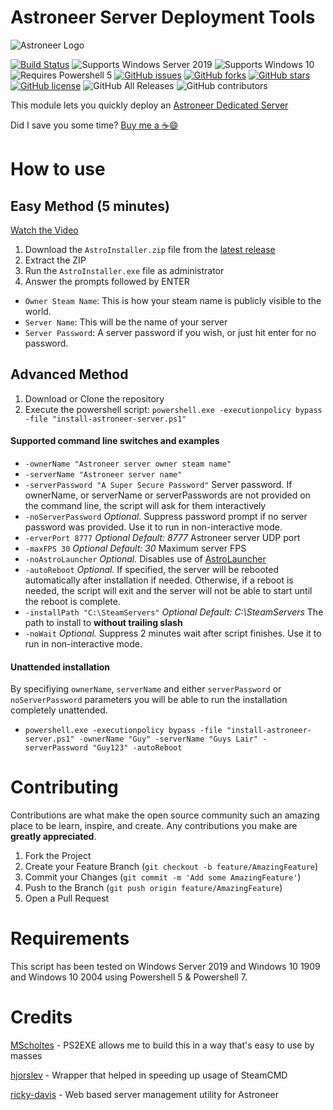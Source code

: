 # Astroneer Server Deployment Tools

![Astroneer Logo](https://astroneer.space/presskit/astroneer/images/header.png)


[![Build Status](https://travis-ci.com/alex4108/AstroInstaller.svg?branch=master)](https://travis-ci.com/alex4108/AstroInstaller)
![Supports Windows Server 2019](https://img.shields.io/badge/Windows-Server%202019-brightgreen)
![Supports Windows 10](https://img.shields.io/badge/Windows-10-brightgreen)
![Requires Powershell 5](https://img.shields.io/badge/Powershell-5+-green)
[![GitHub issues](https://img.shields.io/github/issues/alex4108/AstroInstaller)](https://github.com/alex4108/AstroInstaller/issues)
[![GitHub forks](https://img.shields.io/github/forks/alex4108/AstroInstaller)](https://github.com/alex4108/AstroInstaller/network)
[![GitHub stars](https://img.shields.io/github/stars/alex4108/AstroInstaller)](https://github.com/alex4108/AstroInstaller/stargazers)
[![GitHub license](https://img.shields.io/github/license/alex4108/AstroInstaller)](https://github.com/alex4108/AstroInstaller/blob/master/LICENSE)
![GitHub All Releases](https://img.shields.io/github/downloads/alex4108/AstroInstaller/total)
![GitHub contributors](https://img.shields.io/github/contributors/alex4108/AstroInstaller)

This module lets you quickly deploy an [Astroneer Dedicated Server](https://blog.astroneer.space/p/astroneer-dedicated-server-details/)

Did I save you some time?  [Buy me a :coffee::smile:](https://venmo.com/alex-schittko)

# How to use

## Easy Method (5 minutes)

[Watch the Video](https://screencast-o-matic.com/embed?sc=cYjnQCENUS&v=6&ff=1&title=0&controls=1)

1. Download the `AstroInstaller.zip` file from the [latest release](https://github.com/alex4108/AstroInstaller/releases) 
1. Extract the ZIP
1. Run the `AstroInstaller.exe` file as administrator
1. Answer the prompts followed by ENTER

* `Owner Steam Name`: This is how your steam name is publicly visible to the world.
* `Server Name`: This will be the name of your server
* `Server Password`: A server password if you wish, or just hit enter for no password.

## Advanced Method

1. Download or Clone the repository
1. Execute the powershell script: `powershell.exe -executionpolicy bypass -file "install-astroneer-server.ps1"`

#### Supported command line switches and examples

* `-ownerName "Astroneer server owner steam name"`
* `-serverName "Astroneer server name"`
* `-serverPassword "A Super Secure Password"` Server password. If ownerName, or serverName or serverPasswords are not provided on the command line, the script will ask for them interactively
* `-noServerPassword` _Optional._ Suppress password prompt if no server password was provided. Use it to run in non-interactive mode.
* `-erverPort 8777` _Optional_ _Default: 8777_ Astroneer server UDP port
* `-maxFPS 30` _Optional_ _Default: 30_ Maximum server FPS
* `-noAstroLauncher` _Optional._ Disables use of [AstroLauncher](https://www.github.com/ricky-davis/AstroLauncher)
* `-autoReboot` _Optional._  If specified, the server will be rebooted automatically after installation if needed.  Otherwise, if a reboot is needed, the script will exit and the server will not be able to start until the reboot is complete.
* `-installPath "C:\SteamServers"` _Optional_ _Default: C:\SteamServers_ The path to install to **without trailing slash**
* `-noWait` _Optional._ Suppress 2 minutes wait after script finishes. Use it to run in non-interactive mode.

#### Unattended installation

By specifiying `ownerName`, `serverName` and either `serverPassword` or `noServerPassword` parameters you will be able to run the installation completely unattended.

* `powershell.exe -executionpolicy bypass -file "install-astroneer-server.ps1" -ownerName "Guy" -serverName "Guys Lair" -serverPassword "Guy123" -autoReboot`

# Contributing

Contributions are what make the open source community such an amazing place to be learn, inspire, and create. Any contributions you make are **greatly appreciated**.

1. Fork the Project
2. Create your Feature Branch (`git checkout -b feature/AmazingFeature`)
3. Commit your Changes (`git commit -m 'Add some AmazingFeature'`)
4. Push to the Branch (`git push origin feature/AmazingFeature`)
5. Open a Pull Request

# Requirements

This script has been tested on Windows Server 2019 and Windows 10 1909 and Windows 10 2004 using Powershell 5 & Powershell 7.

# Credits

[MScholtes](https://github.com/MScholtes/PS2EXE) - PS2EXE allows me to build this in a way that's easy to use by masses

[hjorslev](https://github.com/hjorslev/SteamPS) - Wrapper that helped in speeding up usage of SteamCMD

[ricky-davis](https://www.github.com/ricky-davis/AstroLauncher) - Web based server management utility for Astroneer
